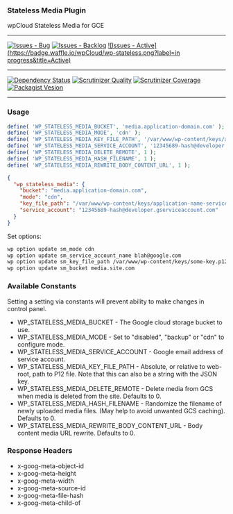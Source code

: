 ### Stateless Media Plugin

wpCloud Stateless Media for GCE

***
[![Issues - Bug](https://badge.waffle.io/wpCloud/wp-stateless.png?label=bug&title=Bugs)](http://waffle.io/wpCloud/wp-stateless)
[![Issues - Backlog](https://badge.waffle.io/wpCloud/wp-stateless.png?label=backlog&title=Backlog)](http://waffle.io/wpCloud/wp-stateless/)
[![Issues - Active](https://badge.waffle.io/wpCloud/wp-stateless.png?label=in progress&title=Active)](http://waffle.io/wpCloud/wp-stateless/)
***
[![Dependency Status](https://gemnasium.com/wpCloud/wp-stateless.svg)](https://gemnasium.com/wpCloud/wp-stateless)
[![Scrutinizer Quality](http://img.shields.io/scrutinizer/g/wpCloud/wp-stateless.svg)](https://scrutinizer-ci.com/g/wpCloud/wp-stateless)
[![Scrutinizer Coverage](http://img.shields.io/scrutinizer/coverage/g/wpCloud/wp-stateless.svg)](https://scrutinizer-ci.com/g/wpCloud/wp-stateless)
[![Packagist Vesion](http://img.shields.io/packagist/v/wpCloud/wp-stateless.svg)](https://packagist.org/packages/wpCloud/wp-stateless)
***


### Usage

```php
define( 'WP_STATELESS_MEDIA_BUCKET', 'media.application-domain.com' );
define( 'WP_STATELESS_MEDIA_MODE', 'cdn' );
define( 'WP_STATELESS_MEDIA_KEY_FILE_PATH', '/var/www/wp-content/keys/application-name-service-id.p12' );
define( 'WP_STATELESS_MEDIA_SERVICE_ACCOUNT', '12345689-hash@developer.gserviceaccount.com' );
define( 'WP_STATELESS_MEDIA_DELETE_REMOTE', 1 );
define( 'WP_STATELESS_MEDIA_HASH_FILENAME', 1 );
define( 'WP_STATELESS_MEDIA_REWRITE_BODY_CONTENT_URL', 1 );
```


```json
{
  "wp_stateless_media": {
    "bucket": "media.application-domain.com",
    "mode": "cdn",
    "key_file_path": "/var/www/wp-content/keys/application-name-service-id.p12",
    "service_account": "12345689-hash@developer.gserviceaccount.com"
  }
}
```

Set options:
```sh
wp option update sm_mode cdn
wp option update sm_service_account_name blah@google.com
wp option update sm_key_file_path /var/www/wp-content/keys/some-key.p12
wp option update sm_bucket media.site.com
```

### Available Constants
Setting a setting via constants will prevent ability to make changes in control panel.

* WP_STATELESS_MEDIA_BUCKET - The Google cloud storage bucket to use.
* WP_STATELESS_MEDIA_MODE - Set to "disabled", "backup" or "cdn" to configure mode. 
* WP_STATELESS_MEDIA_SERVICE_ACCOUNT - Google email address of service account.
* WP_STATELESS_MEDIA_KEY_FILE_PATH - Absolute, or relative to web-root, path to P12 file.  Note that this can also be a string with the JSON key.
* WP_STATELESS_MEDIA_DELETE_REMOTE - Delete media from GCS when media is deleted from the site. Defaults to 0.
* WP_STATELESS_MEDIA_HASH_FILENAME - Randomize the filename of newly uploaded media files. (May help to avoid unwanted GCS caching). Defaults to 0.
* WP_STATELESS_MEDIA_REWRITE_BODY_CONTENT_URL - Body content media URL rewrite. Defaults to 0.

### Response Headers

* x-goog-meta-object-id
* x-goog-meta-height
* x-goog-meta-width
* x-goog-meta-source-id
* x-goog-meta-file-hash
* x-goog-meta-child-of

